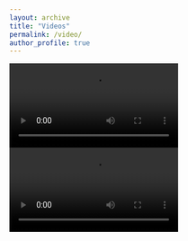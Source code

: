 ```yaml
---
layout: archive
title: "Videos"
permalink: /video/
author_profile: true
---
```


<video src="https://github.com/milankl/milankl.github.io/blob/main/files/channel_instability.mp4" controls="controls" style="max-width: 730px;">
</video>

<video src="https://raw.githubusercontent.com/milankl/milankl.github.io/main/files/channel_instability.mp4" controls="controls" style="max-width: 730px;">
</video>

